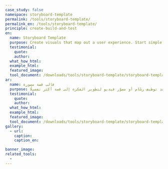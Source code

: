 ```yaml
---
case_study: false
namespace: storyboard-template
permalink: /tools/storyboard-template/
permalink_en: /tools/storyboard-template/
principle: create-build-and-test
en:
  name: Storyboard Template
  purpose: Create visuals that map out a user experience. Start simple, but later on you could involve an illustrator or videographer to develop a more detailed story.
  testimonial:
    quote:
    author:
  what_how_html:
  example_html:
  featured_image:
  tool_document: /downloads/tools/storyboard-template/storyboard-template-en.pdf
ar:
  name: قالب قصة مصورة
  purpose: أنشئ أشكالًا بصرية لتخطيط تجربة المستخدم. ابدأ بشكل مبسّط، ولكن يمكنك فيما بعد توظيف رسّام أو مصوّر فيديو لتطوير الفكرة إلى قصة أكثر تفصيلًا.
  testimonial:
    quote:
    author:
  what_how_html:
  example_html:
  featured_image:
  tool_document: /downloads/tools/storyboard-template/storyboard-template-ar.pdf
gallery:
  - url:
    caption:
    caption_en:

banner_image:
related_tools:
  -
---
```

